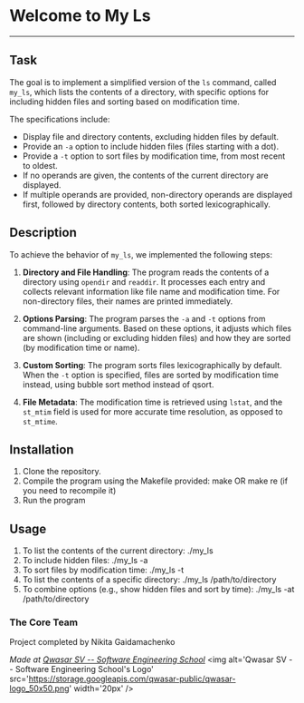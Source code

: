 # Welcome to My Ls
****************************************************************

## Task
The goal is to implement a simplified version of the `ls` command, called `my_ls`, which lists the contents of a directory, with specific options for including hidden files and sorting based on modification time.

The specifications include:
- Display file and directory contents, excluding hidden files by default.
- Provide an `-a` option to include hidden files (files starting with a dot).
- Provide a `-t` option to sort files by modification time, from most recent to oldest.
- If no operands are given, the contents of the current directory are displayed.
- If multiple operands are provided, non-directory operands are displayed first, followed by directory contents, both sorted lexicographically.

## Description
To achieve the behavior of `my_ls`, we implemented the following steps:

1. **Directory and File Handling**: The program reads the contents of a directory using `opendir` and `readdir`. It processes each entry and collects relevant information like file name and modification time. For non-directory files, their names are printed immediately.

2. **Options Parsing**: The program parses the `-a` and `-t` options from command-line arguments. Based on these options, it adjusts which files are shown (including or excluding hidden files) and how they are sorted (by modification time or name).

3. **Custom Sorting**: The program sorts files lexicographically by default. When the `-t` option is specified, files are sorted by modification time instead, using bubble sort method instead of qsort.

4. **File Metadata**: The modification time is retrieved using `lstat`, and the `st_mtim` field is used for more accurate time resolution, as opposed to `st_mtime`.

## Installation
1. Clone the repository.
2. Compile the program using the Makefile provided:
   make
   OR make re (if you need to recompile it)
3. Run the program

## Usage
1. To list the contents of the current directory:
    ./my_ls
2. To include hidden files:
    ./my_ls -a
3. To sort files by modification time:
    ./my_ls -t
4. To list the contents of a specific directory:
    ./my_ls /path/to/directory
5. To combine options (e.g., show hidden files and sort by time):
    ./my_ls -at /path/to/directory

### The Core Team
Project completed by Nikita Gaidamachenko

<span><i>Made at <a href='https://qwasar.io'>Qwasar SV -- Software Engineering School</a></i></span>
<span><img alt='Qwasar SV -- Software Engineering School's Logo' src='https://storage.googleapis.com/qwasar-public/qwasar-logo_50x50.png' width='20px' /></span>
